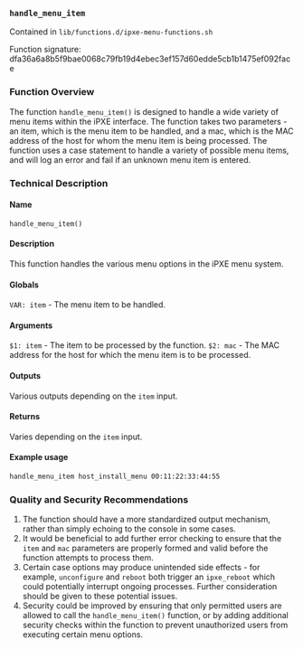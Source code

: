 ### `handle_menu_item`

Contained in `lib/functions.d/ipxe-menu-functions.sh`

Function signature: dfa36a6a8b5f9bae0068c79fb19d4ebec3ef157d60edde5cb1b1475ef092face

### Function Overview

The function `handle_menu_item()` is designed to handle a wide variety of menu items within the iPXE interface. The function takes two parameters - an item, which is the menu item to be handled, and a mac, which is the MAC address of the host for whom the menu item is being processed. The function uses a case statement to handle a variety of possible menu items, and will log an error and fail if an unknown menu item is entered.

### Technical Description

#### Name
`handle_menu_item()`

#### Description
This function handles the various menu options in the iPXE menu system.

#### Globals
`VAR: item` - The menu item to be handled.

#### Arguments
`$1: item` - The item to be processed by the function.
`$2: mac` - The MAC address for the host for which the menu item is to be processed.

#### Outputs
Various outputs depending on the `item` input.

#### Returns
Varies depending on the `item` input.

#### Example usage
```bash
handle_menu_item host_install_menu 00:11:22:33:44:55
```

### Quality and Security Recommendations

1. The function should have a more standardized output mechanism, rather than simply echoing to the console in some cases.
2. It would be beneficial to add further error checking to ensure that the `item` and `mac` parameters are properly formed and valid before the function attempts to process them.
3. Certain case options may produce unintended side effects - for example, `unconfigure` and `reboot` both trigger an `ipxe_reboot` which could potentially interrupt ongoing processes. Further consideration should be given to these potential issues.
4. Security could be improved by ensuring that only permitted users are allowed to call the `handle_menu_item()` function, or by adding additional security checks within the function to prevent unauthorized users from executing certain menu options.

